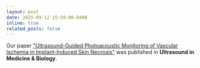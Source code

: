 ```yaml
---
layout: post
date: 2025-09-12 15:59:00-0400
inline: true
related_posts: false
---
```


Our paper <a href='https://www.sciencedirect.com/science/article/pii/S0301562925003114'>"Ultrasound-Guided Photoacoustic Monitoring of Vascular Ischemia in Implant-Induced Skin Necrosis"</a> was published in <b>Ultrasound in Medicine & Biology</b>.
